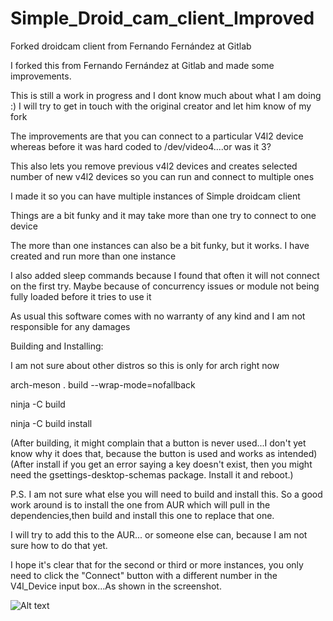 # Simple_Droid_cam_client_Improved
Forked droidcam client from Fernando Fernández at Gitlab

I forked this from Fernando Fernández at Gitlab and made some improvements.

This is still a work in progress and I dont know much about what I am doing :)
I will try to get in touch with the original creator and let him know of my fork

The improvements are that you can connect to a particular V4l2 device whereas before it was hard coded to /dev/video4....or was it 3?

This also lets you remove previous v4l2 devices and creates selected number of new v4l2 devices so you can run and connect to multiple ones

I made it so you can have multiple instances of Simple droidcam client

Things are a bit funky and it may take more than one try to connect to one device

The more than one instances can also be a bit funky, but it works. I have created and run more than one instance

I also added sleep commands because I found that often it will not connect on the first try. Maybe because of concurrency issues or 
module not being fully loaded before it tries to use it

As usual this software comes with no warranty of any kind and I am not responsible for any damages

Building and Installing:

  I am not sure about other distros so this is only for arch right now
  
   arch-meson . build --wrap-mode=nofallback
   
   ninja -C build

   ninja -C build install

  (After building, it might complain that a button is never used...I don't yet know why it does that, because the button is used and works as intended)
  (After install if you get an error saying a key doesn't exist, then you might need the gsettings-desktop-schemas package. Install it and reboot.)
 
P.S.   I am not sure what else you will need to build and install this. So a good work around is to install the one from AUR which will pull in the dependencies,then build and install this one to replace that one.
        
I will try to add this to the AUR... or someone else can, because I am not sure how to do that yet.


I hope it's clear that for the second or third or more instances, you only need to click the "Connect" button with a different number in the V4l_Device input box...As shown in the screenshot.


![Alt text](https://github.com/Never-Done-This-Before/Simple_Droid_cam_client_Improved/blob/main/Screenshot_droidcam_multiple.png "Screenshot")


